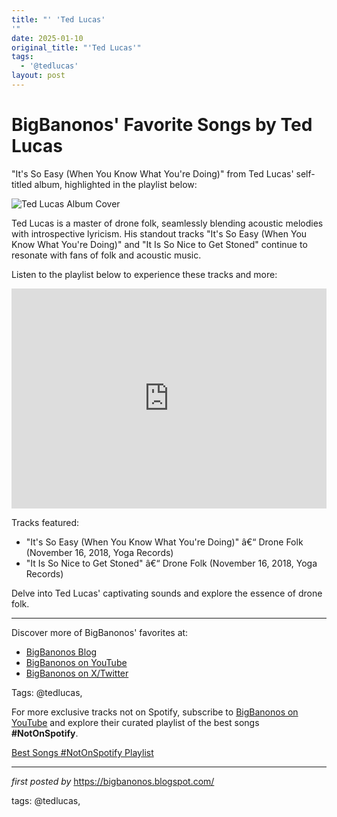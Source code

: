 ```yaml
---
title: "' 'Ted Lucas'
'"
date: 2025-01-10
original_title: "'Ted Lucas'"
tags:
  - '@tedlucas'
layout: post
---
```

<div class="post-title"> <h1>BigBanonos' Favorite Songs by Ted Lucas</h1>
</div>
<p>"It's So Easy (When You Know What You're Doing)" from Ted Lucas' self-titled album, highlighted in the playlist below:</p>
<div class="post-image"> <img src="https://darrenfarnsworth.com/assets/img/sotd/bands/ted-lucas.jpg" alt="Ted Lucas Album Cover">
</div>
<p>Ted Lucas is a master of drone folk, seamlessly blending acoustic melodies with introspective lyricism. His standout tracks "It's So Easy (When You Know What You're Doing)" and "It Is So Nice to Get Stoned" continue to resonate with fans of folk and acoustic music.</p>
<p>Listen to the playlist below to experience these tracks and more:</p>
<div class="spotify-embed"> <iframe src="https://open.spotify.com/embed/playlist/1UVnoBwd3qBIQN5PgwzjPZ?utm_source=generator" width="100%" height="352" frameBorder="0" allowfullscreen="" allow="autoplay; clipboard-write; encrypted-media; fullscreen; picture-in-picture" loading="lazy"></iframe>
</div>
<p>Tracks featured:</p>
<ul> <li>"It's So Easy (When You Know What You're Doing)" â€“ Drone Folk (November 16, 2018, Yoga Records)</li> <li>"It Is So Nice to Get Stoned" â€“ Drone Folk (November 16, 2018, Yoga Records)</li>
</ul>
<p>Delve into Ted Lucas' captivating sounds and explore the essence of drone folk.</p>
<hr>
<div class="post-footer"> <p>Discover more of BigBanonos' favorites at:</p> <ul> <li><a href="https://bigbanonos.blogspot.com/" target="_blank">BigBanonos Blog</a></li> <li><a href="https://www.youtube.com/@BigBanonos" target="_blank">BigBanonos on YouTube</a></li> <li><a href="https://x.com/bigbanonos" target="_blank">BigBanonos on X/Twitter</a></li> </ul>
</div>
<div class="post-tags"> Tags: @tedlucas,
</div>


<!--Subscribe and Playlist Links-->
<div>
    <p>For more exclusive tracks not on Spotify, subscribe to <a href="https://www.youtube.com/@BigBanonos" target="_blank">BigBanonos on YouTube</a> and explore their curated playlist of the best songs <strong>#NotOnSpotify</strong>.</p>
    <p><a href="https://www.youtube.com/playlist?list=PLtuNtuTatqI0kFahUCbtbfenC_ET5O_tr" target="_blank">Best Songs #NotOnSpotify Playlist<br /></a></p></div>

<hr />

<p><em>first posted by</em> <a href="https://bigbanonos.blogspot.com/" rel="noopener" target="_new">https://bigbanonos.blogspot.com/</a></p>

<p>tags: @tedlucas,</p>
